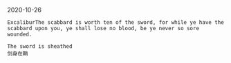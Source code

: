 2020-10-26

    ExcaliburThe scabbard is worth ten of the sword, for while ye have the scabbard upon you, ye shall lose no blood, be ye never so sore wounded.

    The sword is sheathed
    剑身在鞘
